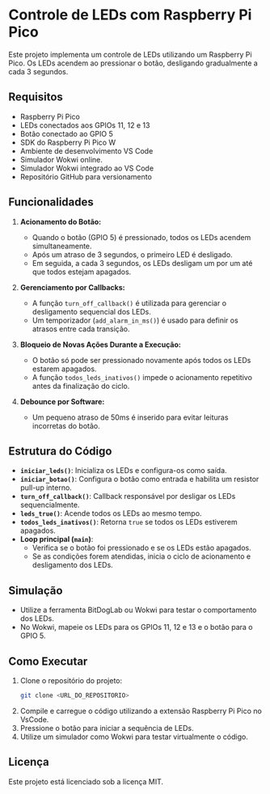 # Controle de LEDs com Raspberry Pi Pico

Este projeto implementa um controle de LEDs utilizando um Raspberry Pi Pico. Os LEDs acendem  ao pressionar o botão, desligando gradualmente a cada 3 segundos.

## Requisitos
- Raspberry Pi Pico
- LEDs conectados aos GPIOs 11, 12 e 13
- Botão conectado ao GPIO 5
- SDK do Raspberry Pi Pico W
- Ambiente de desenvolvimento VS Code
- Simulador Wokwi online.
- Simulador Wokwi integrado ao VS Code
- Repositório GitHub para versionamento

## Funcionalidades
1. **Acionamento do Botão:**
   - Quando o botão (GPIO 5) é pressionado, todos os LEDs acendem simultaneamente.
   - Após um atraso de 3 segundos, o primeiro LED é desligado.
   - Em seguida, a cada 3 segundos, os LEDs desligam um por um até que todos estejam apagados.

2. **Gerenciamento por Callbacks:**
   - A função `turn_off_callback()` é utilizada para gerenciar o desligamento sequencial dos LEDs.
   - Um temporizador (`add_alarm_in_ms()`) é usado para definir os atrasos entre cada transição.

3. **Bloqueio de Novas Ações Durante a Execução:**
   - O botão só pode ser pressionado novamente após todos os LEDs estarem apagados.
   - A função `todos_leds_inativos()` impede o acionamento repetitivo antes da finalização do ciclo.

4. **Debounce por Software:**
   - Um pequeno atraso de 50ms é inserido para evitar leituras incorretas do botão.

## Estrutura do Código
- **`iniciar_leds()`**: Inicializa os LEDs e configura-os como saída.
- **`iniciar_botao()`**: Configura o botão como entrada e habilita um resistor pull-up interno.
- **`turn_off_callback()`**: Callback responsável por desligar os LEDs sequencialmente.
- **`leds_true()`**: Acende todos os LEDs ao mesmo tempo.
- **`todos_leds_inativos()`**: Retorna `true` se todos os LEDs estiverem apagados.
- **Loop principal (`main`)**:
  - Verifica se o botão foi pressionado e se os LEDs estão apagados.
  - Se as condições forem atendidas, inicia o ciclo de acionamento e desligamento dos LEDs.

## Simulação
- Utilize a ferramenta BitDogLab ou Wokwi para testar o comportamento dos LEDs.
- No Wokwi, mapeie os LEDs para os GPIOs 11, 12 e 13 e o botão para o GPIO 5.

## Como Executar
1. Clone o repositório do projeto:
   ```sh
   git clone <URL_DO_REPOSITORIO>
   ```
2. Compile e carregue o código utilizando a extensão Raspberry Pi Pico no VsCode.
3. Pressione o botão para iniciar a sequência de LEDs.
4. Utilize um simulador como Wokwi para testar virtualmente o código.


## Licença
Este projeto está licenciado sob a licença MIT.


